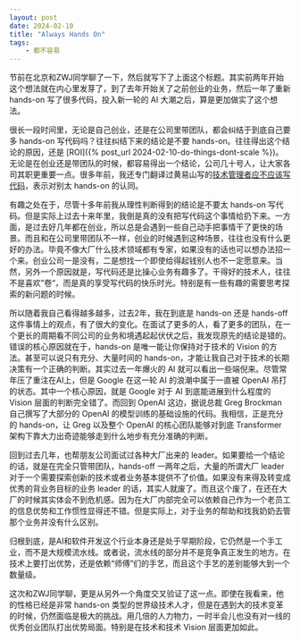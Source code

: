 ```yaml
---
layout: post
date: 2024-02-10
title: "Always Hands On"
tags:
    - 都不容易
---
```


节前在北京和ZWJ同学聊了一下，然后就写下了上面这个标题。其实前两年开始这个想法就在内心里发芽了，到了去年开始关了之前创业的业务，然后一年了重新 hands-on 写了很多代码，投入新一轮的 AI 大潮之后，算是更加做实了这个想法。

很长一段时间里，无论是自己创业，还是在公司里带团队，都会纠结于到底自己要多 hands-on 写代码吗？往往纠结下来的结论是不要 hands-on。往往得出这个结论的原因，还是 [ROI]({% post_url 2024-02-10-do-things-dont-scale %})。无论是在创业还是带团队的时候，都容易得出一个结论，公司几十号人，让大家各司其职更重要一点。很多年前，我还专门翻译过黄易山写的[技术管理者应不应该写代码](https://medium.com/%E7%81%B0%E8%89%B2%E7%9A%84%E7%81%B5%E9%AD%82/%E6%8A%80%E6%9C%AF%E7%AE%A1%E7%90%86%E8%80%85%E5%BA%94%E4%B8%8D%E5%BA%94%E8%AF%A5%E5%86%99%E4%BB%A3%E7%A0%81-28df766e64cb)，表示对别太 hands-on 的认同。


有趣之处在于，尽管十多年前我从理性判断得到的结论是不要太 hands-on 写代码。但是实际上过去十来年里，我倒是真的没有把写代码这个事情给扔下来。一方面，是过去好几年都在创业，所以总是会遇到一些自己动手把事情干了更快的场景。而且和在公司里带团队不一样，创业的时候遇到这种场景，往往也没有什么更好的办法。毕竟不像大厂什么技术领域都有专家，如果没有的话也可以想办法招一个来。创业公司一是没有，二是想找一个即使给得起钱别人也不一定愿意来。当然，另外一个原因就是，写代码还是比操心业务有趣多了。干得好的技术人，往往不是喜欢”卷“，而是真的享受写代码的快乐时光。特别是有一些有趣的需要思考探索的新问题的时候。

所以随着我自己看得越多越多，过去2年，我在到底是 hands-on 还是 hands-off 这件事情上的观点，有了很大的变化。在面试了更多的人，看了更多的团队，在一个更长的周期看不同公司的业务和境遇起起伏伏之后，我发现原先的结论是错的。错误的核心原因就在于，hands-on 是唯一能让你保持对于技术的 Vision 的方法。甚至可以说只有充分、大量时间的 hands-on，才能让我自己对于技术的长期决策有一个正确的判断。其实过去一年爆火的 AI 就可以看出一些端倪来。尽管常年压了重注在AI上，但是 Google 在这一轮 AI 的浪潮中属于一直被 OpenAI 吊打的状态。其中一个核心原因，就是 Google 对于 AI 到底能进展到什么程度的 Vision 层面的判断完全错了。而回到 OpenAI 这边，据说总裁 Greg Brockman 自己撰写了大部分的 OpenAI 的模型训练的基础设施的代码。我相信，正是充分的 hands-on，让 Greg 以及整个 OpenAI 的核心团队能够对到底 Transformer 架构下靠大力出奇迹能够走到什么地步有充分准确的判断。

回到过去几年，也帮朋友公司面试过各种大厂出来的 leader。如果要给一个结论的话，就是在完全只管带团队，hands-off 一两年之后，大量的所谓大厂 leader 对于一个需要探索创新的技术或者业务基本提供不了价值。如果没有来得及转变成优秀的背业务目标的业务 leader 的话，其实人就废了。而且这个废了，在还在大厂的时候其实体会不到危机感。因为在大厂内部完全可以依赖自己作为一个老员工的信息优势和工作惯性显得还不错。但是实际上，对于业务的帮助和找我奶奶去管那个业务并没有什么区别。

归根到底，是AI和软件开发这个行业本身还是处于早期阶段，它仍然是一个手工业，而不是大规模流水线。或者说，流水线的部分并不是竞争真正发生的地方。在技术上要打出优势，还是依赖“师傅”们的手艺，而且这个手艺的差别能够大到一个数量级。

这次和ZWJ同学聊，更是从另外一个角度交叉验证了这一点。即使在我看来，他的性格已经是非常 hands-on 类型的世界级技术人才，但是在遇到大的技术变革的时候，仍然面临是极大的挑战。用几倍的人力物力，一时半会儿也没有对一线的优秀创业团队打出优势局面。特别是在技术和技术 Vision 层面更加如此。